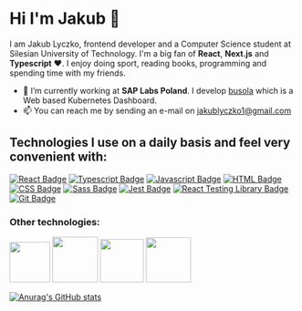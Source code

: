 # Hi I'm Jakub 👋

I am Jakub Lyczko, frontend developer and a Computer Science student at Silesian University of Technology. I'm a big fan of **React**, **Next.js** and **Typescript** ❤️. I enjoy doing sport, reading books, programming and spending time with my friends.

- 🔭 I’m currently working at **SAP Labs Poland**. I develop [busola](https://github.com/kyma-project/busola) which is a Web based Kubernetes Dashboard.
- 📫 You can reach me by sending an e-mail on jakublyczko1@gmail.com

## Technologies I use on a daily basis and feel very convenient with:

[![React Badge](https://img.shields.io/badge/-React-61DBFB?style=for-the-badge&labelColor=black&logo=react&logoColor=61DBFB)](https://reactjs.org) [![Typescript Badge](https://img.shields.io/badge/-Typescript-007acc?style=for-the-badge&labelColor=black&logo=typescript&logoColor=007acc)](https://www.typescriptlang.org) [![Javascript Badge](https://img.shields.io/badge/JavaScript-F7DF1E?style=for-the-badge&logo=javascript&logoColor=black)](https://www.javascript.com/) [![HTML Badge](https://img.shields.io/badge/HTML5-E34F26?style=for-the-badge&logo=html5&logoColor=white)](https://www.w3schools.com/html/) [![CSS Badge](https://img.shields.io/badge/CSS3-1572B6?style=for-the-badge&logo=css3&logoColor=white)](https://www.w3schools.com/css/) [![Sass Badge](https://img.shields.io/badge/Sass-CC6699?style=for-the-badge&logo=sass&logoColor=white)](https://sass-lang.com/) [![Jest Badge](https://img.shields.io/badge/Jest-323330?style=for-the-badge&logo=Jest&logoColor=white)](https://jestjs.io/)
[![React Testing Library Badge](https://img.shields.io/badge/testing%20library-323330?style=for-the-badge&logo=testing-library&logoColor=red)](https://testing-library.com/)
[![Git Badge](https://img.shields.io/badge/GIT-E44C30?style=for-the-badge&logo=git&logoColor=white)](https://git-scm.com/)

### Other technologies:

<a href="https://www.docker.com/"><img width="71px" src="https://www.mirantis.com/wp-content/uploads/2021/11/docker-blog-image.png"/><a/>
<a href="https://kubernetes.io/"><img width="80px" src="https://www.vectorlogo.zone/logos/kubernetes/kubernetes-ar21.png"/><a/>
<a href="https://www.cypress.io/"><img width="76px" src="https://www.cypress.io/static/8fb8a1db3cdc0b289fad927694ecb415/cypress-io-logo-social-share.png"/><a/>
<a href="https://nodejs.org/en/"><img width="79px" src="https://www.vectorlogo.zone/logos/nodejs/nodejs-ar21.png"/><a/>

 
[![Anurag's GitHub stats](https://github-readme-stats.vercel.app/api?username=Lyczeq)](https://github.com/anuraghazra/github-readme-stats)



<!--
**Lyczeq/Lyczeq** is a ✨ _special_ ✨ repository because its `README.md` (this file) appears on your GitHub profile.

Here are some ideas to get you started:


- 🌱 I’m currently learning ...
- 👯 I’m looking to collaborate on ...
- 🤔 I’m looking for help with ...
- 💬 Ask me about ...

- 😄 Pronouns: ...
- ⚡ Fun fact: ...
-->
